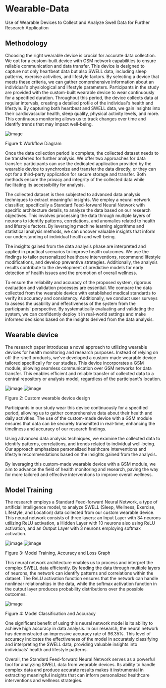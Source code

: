 # Wearable-Data
Use of Wearable Devices to Collect and Analyze Swell Data for Further Research Application


## Methodology

Choosing the right wearable device is crucial for accurate data collection. We opt for a custom-built device with GSM network capabilities to ensure reliable communication and data transfer. This device is designed to capture not only heartbeat data but also SWELL data, including sleep patterns, exercise activities, and lifestyle factors. By selecting a device that meets these criteria, we can gather comprehensive information about an individual's physiological and lifestyle parameters.
Participants in the study are provided with the custom-built wearable device to wear continuously for a specified duration. Throughout this period, the device collects data at regular intervals, creating a detailed profile of the individual's health and lifestyle. By capturing both heartbeat and SWELL data, we gain insights into their cardiovascular health, sleep quality, physical activity levels, and more. This continuous monitoring allows us to track changes over time and identify trends that may impact well-being.

![image](https://github.com/user-attachments/assets/e0443369-afd2-4c19-b1fa-0df82c5a56b2)

Figure 1: Workflow Diagram

Once the data collection period is complete, the collected dataset needs to be transferred for further analysis. We offer two approaches for data transfer: participants can use the dedicated application provided by the wearable device to synchronize and transfer the data directly, or they can opt for a third-party application for secure storage and transfer. Both methods ensure the privacy and integrity of the collected data while facilitating its accessibility for analysis.

The collected dataset is then subjected to advanced data analysis techniques to extract meaningful insights. We employ a neural network classifier, specifically a Standard Feed-forward Neural Network with specific architecture details, to analyze the data based on our research objectives. This involves processing the data through multiple layers of neurons to identify patterns, correlations, and anomalies related to health and lifestyle factors. By leveraging machine learning algorithms and statistical analysis methods, we can uncover valuable insights that inform our understanding of individual health and well-being.

The insights gained from the data analysis phase are interpreted and applied in practical scenarios to improve health outcomes. We use the findings to tailor personalized healthcare interventions, recommend lifestyle modifications, and develop preventive strategies. Additionally, the analysis results contribute to the development of predictive models for early detection of health issues and the promotion of overall wellness. 

To ensure the reliability and accuracy of the proposed system, rigorous evaluation and validation processes are essential. We compare the data collected from the wearable device with established medical standards to verify its accuracy and consistency. Additionally, we conduct user surveys to assess the usability and effectiveness of the system from the participants' perspective. By systematically evaluating and validating the system, we can confidently deploy it in real-world settings and make informed decisions based on the insights derived from the data analysis.

## Wearable device 

The research paper introduces a novel approach to utilizing wearable devices for health monitoring and research purposes. Instead of relying on off-the-shelf products, we've developed a custom-made wearable device tailored specifically for our studies. 
This device incorporates a GSM module, allowing seamless communication over GSM networks for data transfer. This enables efficient and reliable transfer of collected data to a central repository or analysis model, regardless of the participant's location.
   
![image](https://github.com/user-attachments/assets/45e3974e-297d-4d3a-911e-7226ddaa14ae)
![image](https://github.com/user-attachments/assets/7ac908c7-0b64-45ae-bf72-548ccbbbe7d7)

Figure 2: Custom wearable device design

Participants in our study wear this device continuously for a specified period, allowing us to gather comprehensive data about their health and daily activities. The use of the custom-made device with a GSM module ensures that data can be securely transmitted in real-time, enhancing the timeliness and accuracy of our research findings.

Using advanced data analysis techniques, we examine the collected data to identify patterns, correlations, and trends related to individual well-being. Our approach emphasizes personalized healthcare interventions and lifestyle recommendations based on the insights gained from the analysis.

By leveraging this custom-made wearable device with a GSM module, we aim to advance the field of health monitoring and research, paving the way for more tailored and effective interventions to improve overall wellness.

## Model Training

The research employs a Standard Feed-forward Neural Network, a type of artificial intelligence model, to analyze SWELL (Sleep, Wellness, Exercise, Lifestyle, and Location) data collected from our custom wearable device. This neural network consists of three layers: an Input Layer with 34 neurons utilizing ReLU activation, a Hidden Layer with 10 neurons also using ReLU activation, and an Output Layer with 3 neurons employing softmax activation.

![image](https://github.com/user-attachments/assets/f85eb883-2a46-4ff9-ba4b-43483c5f74c3)
![image](https://github.com/user-attachments/assets/6b372fcc-6c49-4626-9053-d950474d01af)
 
Figure 3: Model Training, Accuracy and Loss Graph

This neural network architecture enables us to process and interpret the complex SWELL data efficiently. By feeding the data through multiple layers of neurons, the network can identify patterns and correlations within the dataset. The ReLU activation function ensures that the network can handle nonlinear relationships in the data, while the softmax activation function in the output layer produces probability distributions over the possible outcomes.

![image](https://github.com/user-attachments/assets/b56adf73-160e-4764-8e58-612555034b91)

Figure 4: Model Classification and Accuracy

One significant benefit of using this neural network model is its ability to achieve high accuracy in data analysis. In our research, the neural network has demonstrated an impressive accuracy rate of 96.35%. This level of accuracy indicates the effectiveness of the model in accurately classifying and interpreting the SWELL data, providing valuable insights into individuals' health and lifestyle patterns.

Overall, the Standard Feed-forward Neural Network serves as a powerful tool for analyzing SWELL data from wearable devices. Its ability to handle complex data and produce accurate results makes it instrumental in extracting meaningful insights that can inform personalized healthcare interventions and wellness strategies.
